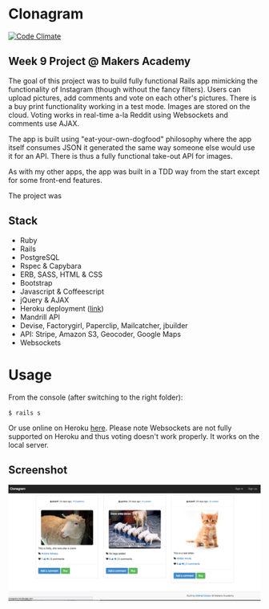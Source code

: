 Clonagram
==========
[![Code Climate](https://codeclimate.com/github/duboff/clonagram.png)](https://codeclimate.com/github/duboff/clonagram)

## Week 9 Project @ Makers Academy

The goal of this project was to build fully functional Rails app mimicking the functionality of Instagram (though without the fancy filters). Users can upload pictures, add comments and vote on each other's pictures. There is a buy print functionality working in a test mode. Images are stored on the cloud. Voting works in real-time a-la Reddit using Websockets and comments use AJAX.

The app is built using "eat-your-own-dogfood" philosophy where the app itself consumes JSON it generated the same way someone else would use it for an API. There is thus a fully functional take-out API for images.

As with my other apps, the app was built in a TDD way from the start except for some front-end features.

The project was 

## Stack
* Ruby
* Rails
* PostgreSQL
* Rspec & Capybara
* ERB, SASS, HTML & CSS
* Bootstrap
* Javascript & Coffeescript
* jQuery & AJAX
* Heroku deployment ([link](http://clonagram.herokuapp.com/))
* Mandrill API
* Devise, Factorygirl, Paperclip, Mailcatcher, jbuilder
* API: Stripe, Amazon S3, Geocoder, Google Maps
* Websockets

# Usage
From the console (after switching to the right folder):

```
$ rails s
```

Or use online on Heroku [here](http://clonagram.herokuapp.com/). Please note Websockets are not fully supported on Heroku and thus voting doesn't work properly. It works on the local server.

## Screenshot

![Screenshot](/clonagram.png "Clonagram")



